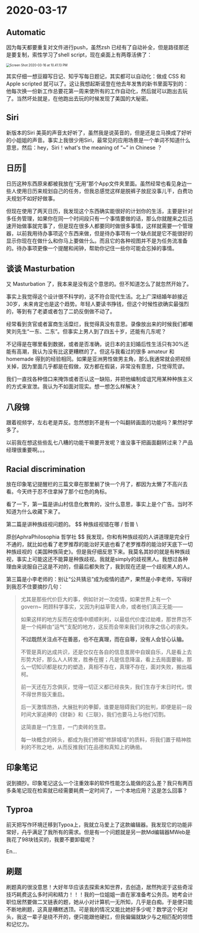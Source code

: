 # 2020-03-17

## Automatic 

因为每天都要重复对文件进行push，虽然zsh 已经有了自动补全，但是路径那还是要复制，索性学习了shell script，现在桌面上有两尊活佛了：



<img src="https://tva1.sinaimg.cn/large/00831rSTgy1gcw6ok34gvj31c00u0u10.jpg" alt="Screen Shot 2020-03-16 at 10.41.13 PM" style="zoom:60%;" />

其实仔细一想豆瓣写日记、知乎写每日题记，其实都可以自动化：做成 CSS 和Apple scripted 就可以了。这让我想起斯诺登在他去年发售的新书里面写到的：他每次换一份新工作总要花第一周来使所有的工作自动化，然后就可以跑出去玩了。当然坏处就是，在他跑出去玩的时候发现了美国的大秘密。

## Siri 

新版本的Siri 美英的声音太好听了，虽然我是说英音的，但是还是立马换成了好听的小姐姐的声音。事实上我很少用Siri，最常见的应用场景是一个单词不知道什么意思，然后：hey，Siri！what's the meaning of “~” in Chinese ？

## 日历📅

日历这种东西原来都被我放在“无用”那个App文件夹里面。虽然经常也看见身边一些人使用日历来规划自己的任务，但我总感觉这样是脱裤子放屁没事儿干，白费功夫规划不如好好做事。

但现在使用了两天日历，我发现这个东西确实能很好的计划你的生活，主要是针对多任务管理，如果你在同一个时间段只有一个事情要做的话，那么你就醒来之后迅速开始做事就完事了，但是现在很多人都要同时做很多事情，这样就需要一个管理器，以前我用待办事项这个东西来做，但是待办事项有一个缺点就是它不能很好的显示你现在在做什么和你马上要做什么。而且它的各种视图并不是为任务流准备的。待办事项更像一个提醒和闹钟，帮助你记住一些你可能会忘掉的事情。

## 谈谈 Masturbation

又 Masturbation 了，我本来是没有这个意思的。但不知道怎么了就忽然开始了。

事实上我觉得这个设计很不科学的，这不符合现代生活。北上广深结婚年龄接近30岁，未来肯定也是这个趋势。年轻人要读书挣钱，但这个时候性欲确实最强烈的，等到有了老婆或者包了二奶反倒做不动了。

经常看到贪官或者富商生活糜烂，我觉得真没有意思。录像放出来的时候我们都嘲笑刘先生“一东、二东”。但事实上男人到了四五十岁，还能有几东呢？

不记得是在哪里看到数据，或者是否准确，说日本的主妇婚后性生活只有30%还能有高潮，我认为没有比这更糟糕的了。但这与我看过的很多 amateur 和 homemade 得到的经验相同。如果是亚洲男性做男主角，那么我通常就会把视频关掉，因为里面几乎都是在假做，双方都在假装，非常没有意思，只觉得荒谬。

我们一直找各种借口来掩饰或者否认这一缺陷，并把他编制成诅咒用某种种族主义的方式来宣泄。我认为不如面对现实。想一想怎么样解决？

## 八段锦

跟着视频学，左右老是弄反。忽然想到不是有一个叫翻转画面的功能吗？果然好学多了。

以前我在想这些些乱七八糟的功能干嘛要开发呢？谁没事干把画面翻转过来？产品经理很重要啊。。。

## Racial discrimination

放在印象笔记提醒栏的三篇文章在那里躺了快一个月了，都因为太懒了不高兴去看。今天终于忍不住拿掉了那个红色的角标。

看了一下，第一篇是讲山村信息化教育的，没什么意思，事实上是个广告。当时不知道为什么收藏下来了。

第二篇是讲种族歧视问题的。
$$
种族歧视错在哪 / 哲普 \\

原创AphraPhilosophia 哲学社
$$
我发现，你和有种族歧视的人讲道理是完全行不通的，就比如也看了老罗推荐的能治好天底也看了老罗推荐的能治好天底下一切种族歧视的《美国种族简史》。但是我仔细反思下来。我莫名其妙的就是有种族歧视，事实上可能这还不能算是种族歧视。我就是simply的歧视黑人。我想过各种理由来说服自己这是不对的，但最后都失败了，我到现在还是一个歧视黑人的人。

第三篇是小李老师的：别让“公共猜忌”成为疫情的遗产，果然是小李老师，写得好到我忍不住要摘抄几句：

> 尤其是那些代价巨大的事，例如针对一次疫情，如果世界上有一个 govern~ 罔顾科学事实，又因为利益草菅人命，或者他们真正无能——
>
> 如果这样的地方反而在疫情中顺顺利利，以最低代价度过劫难，那世界岂不是一个纯粹由“运气”支配的地方，这反而会带来我们对秩序之信心的丧失。
>
> **不过既然关注点不在善恶，也不在真理，而在自尊，没有人会甘心认输。**
>
> 不管是真的达成共识，还是仅仅在各自的信息茧房中自娱自乐，凡是看上去形势大好，那么人人转发，胜券在握；凡是信息降温，看上去局面要输，那么一切知识都是权力的塑造，真相不存在，真理不存在，面对失败，搬出福柯。
>
> 前一天还在万念俱灰，觉得一切正义都已经丧失，我们生存于末日时代，恨不得世界毁灭重启。
>
> 后一天激情昂扬，大展批判的拳脚，谁要是阻碍我们的批判，即便是前一段时间大家追捧的《财新》和《三联》，我们也要马上与他们切割。
>
> 这简直是一门生意，一门卖砖的生意。
>
> 每一块概念的砖头，都成为我们修砌“修辞城墙”的质料，将我们置于精神胜利的不败之地，从而反推我们在品德和真知上的确凿。

## 印象笔记

说到摘抄。印象笔记这么一个注重效率的软件性能怎么能做的这么差？我只有两百多条笔记现在检索就已经需要耗费一定时间了，一个本地应用？这是怎么回事？

## Typroa

前天把写作环境迁移到Typoa上，我就立马爱上了这款编辑器。我发现它的功能非常好，~~几乎~~满足了我所有的需求。但是有一个问题就是另一款Md编辑器MWeb是我花了98块钱买的，我要不要卸载呢？

En...

## 刷题

刷题真的很没意思！大好年华应该去探索未知世界，去创造，居然拘泥于这些奇淫技巧耗费这么多时间和精力！！！我的一位姐姐一直在家准备考公务员。她考会计职位居然要做二叉链表的题，她从小对计算机一无所知，几乎是白痴。于是便只能不断地刷题，这真是糟糕透顶。可是我的情况又能比她好多少呢？数学这个死对头，我这一辈子是绕不开的，便只能跟他硬扛，但我偏偏就缺少与之相匹配的领悟和记忆力。